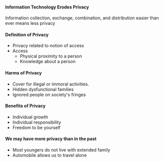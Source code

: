 #### Information Technology Erodes Privacy
Information collection, exchange, combination, and distribution easier than ever means less privacy

#### Definition of Privacy
- Privacy related to notion of access
- Access
	- Physical proximity to a person
	- Knowledge about a person

#### Harms of Privacy
- Cover for illegal or immoral activities.
- Hidden dysfunctional families
- Ignored people on society's fringes

#### Benefits of Privacy
- Individual growth
- Individual responsibility
- Freedom to be yourself

#### We may have more privacy than in the past
- Most youngers do not live with extended family
- Automobile allows us to travel alone